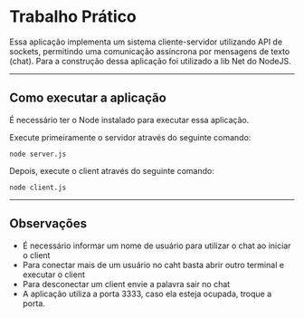 # Trabalho Prático

Essa aplicação implementa um sistema cliente-servidor utilizando API de sockets, permitindo uma comunicação assíncrona por mensagens de texto (chat). Para a construção dessa aplicação foi utilizado a lib Net do NodeJS.

---

## Como executar a aplicação

É necessário ter o Node instalado para executar essa aplicação.

Execute primeiramente o servidor através do seguinte comando:
```
node server.js
```
Depois, execute o client através do seguinte comando:

```
node client.js
```

---

## Observações

- É necessário informar um nome de usuário para utilizar o chat ao iniciar o client
- Para conectar mais de um usuário no caht basta abrir outro terminal e executar o client
- Para desconectar um client envie a palavra sair no chat
- A aplicação utiliza a porta 3333, caso ela esteja ocupada, troque a porta.
